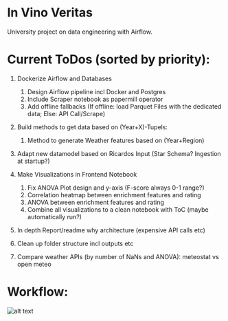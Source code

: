 # In Vino Veritas
University project on data engineering with Airflow.

# Current ToDos (sorted by priority):
1. Dockerize Airflow and Databases
    1. Design Airflow pipeline incl Docker and Postgres
    1. Include Scraper notebook as papermill operator
    1. Add offline fallbacks (If offline: load Parquet Files with the dedicated data; Else: API Call/Scrape)
       
1. Build methods to get data based on (Year+X)-Tupels:
    1. Method to generate Weather features based on (Year+Region)
       
1. Adapt new datamodel based on Ricardos Input (Star Schema? Ingestion at startup?)
       
1. Make Visualizations in Frontend Notebook
    1. Fix ANOVA Plot design and y-axis (F-score always 0-1 range?)
    1. Correlation heatmap between enrichment features and rating
    1. ANOVA between enrichment features and rating
    1. Combine all visualizations to a clean notebook with ToC (maybe automatically run?)
  
1. In depth Report/readme why architecture (expensive API calls etc)
1. Clean up folder structure incl outputs etc
1. Compare weather APIs (by number of NaNs and ANOVA): meteostat vs open meteo



# Workflow:

![alt text](https://github.com/trashpanda-ai/In_vino_veritas/blob/main/ressources/Flow%20Diagram.png?raw=true)


